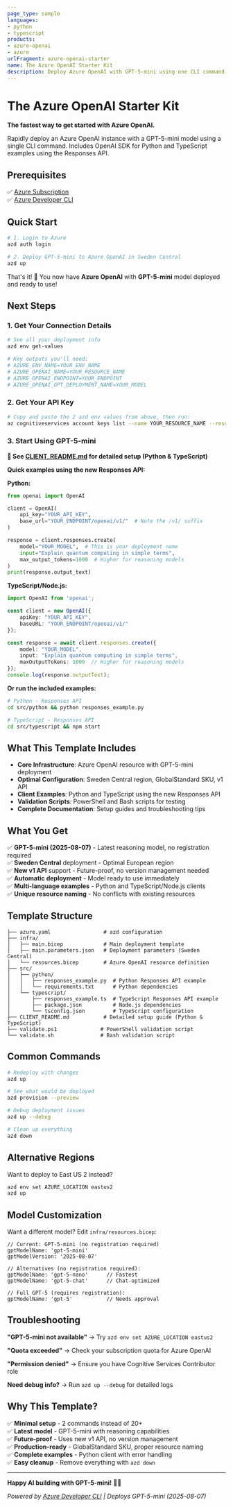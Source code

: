 ```yaml
---
page_type: sample
languages:
- python
- typescript
products:
- azure-openai
- azure
urlFragment: azure-openai-starter
name: The Azure OpenAI Starter Kit
description: Deploy Azure OpenAI with GPT-5-mini using one CLI command. Includes OpenAI SDK for Python and TypeScript examples using the Responses API.
---
```


# The Azure OpenAI Starter Kit

**The fastest way to get started with Azure OpenAI.** 

Rapidly deploy an Azure OpenAI instance with a GPT-5-mini model using a single CLI command. Includes OpenAI SDK for Python and TypeScript examples using the  Responses API. 

## Prerequisites
✅ [Azure Subscription](https://azure.microsoft.com/en-us/pricing/purchase-options/azure-account)  
✅ [Azure Developer CLI](https://learn.microsoft.com/en-us/azure/developer/azure-developer-cli/install-azd)

## Quick Start

```bash
# 1. Login to Azure
azd auth login

# 2. Deploy GPT-5-mini to Azure OpenAI in Sweden Central 
azd up
```
That's it! 🚀 You now have **Azure OpenAI** with **GPT-5-mini** model deployed and ready to use!

## Next Steps

### 1. Get Your Connection Details
```bash
# See all your deployment info
azd env get-values

# Key outputs you'll need:
# AZURE_ENV_NAME=YOUR_ENV_NAME
# AZURE_OPENAI_NAME=YOUR_RESOURCE_NAME
# AZURE_OPENAI_ENDPOINT=YOUR_ENDPOINT
# AZURE_OPENAI_GPT_DEPLOYMENT_NAME=YOUR_MODEL
```

### 2. Get Your API Key
```bash
# Copy and paste the 2 azd env values from above, then run:
az cognitiveservices account keys list --name YOUR_RESOURCE_NAME --resource-group rg-YOUR_ENV_NAME
```

### 3. Start Using GPT-5-mini

**📖 See [CLIENT_README.md](CLIENT_README.md) for detailed setup (Python & TypeScript)**

**Quick examples using the new Responses API:**

**Python:**
```python
from openai import OpenAI

client = OpenAI(
    api_key="YOUR_API_KEY", 
    base_url="YOUR_ENDPOINT/openai/v1/"  # Note the /v1/ suffix
)

response = client.responses.create(
    model="YOUR_MODEL",  # This is your deployment name
    input="Explain quantum computing in simple terms",
    max_output_tokens=1000  # Higher for reasoning models
)
print(response.output_text)
```

**TypeScript/Node.js:**
```typescript
import OpenAI from 'openai';

const client = new OpenAI({
    apiKey: "YOUR_API_KEY",
    baseURL: "YOUR_ENDPOINT/openai/v1/"
});

const response = await client.responses.create({
    model: "YOUR_MODEL",
    input: "Explain quantum computing in simple terms",
    maxOutputTokens: 1000  // Higher for reasoning models
});
console.log(response.outputText);
```

**Or run the included examples:**
```bash
# Python - Responses API
cd src/python && python responses_example.py

# TypeScript - Responses API
cd src/typescript && npm start
```

## What This Template Includes

- **Core Infrastructure**: Azure OpenAI resource with GPT-5-mini deployment
- **Optimal Configuration**: Sweden Central region, GlobalStandard SKU, v1 API
- **Client Examples**: Python and TypeScript using the new Responses API
- **Validation Scripts**: PowerShell and Bash scripts for testing
- **Complete Documentation**: Setup guides and troubleshooting tips

## What You Get

✅ **GPT-5-mini (2025-08-07)** - Latest reasoning model, no registration required  
✅ **Sweden Central** deployment - Optimal European region   
✅ **New v1 API** support - Future-proof, no version management needed  
✅ **Automatic deployment** - Model ready to use immediately  
✅ **Multi-language examples** - Python and TypeScript/Node.js clients  
✅ **Unique resource naming** - No conflicts with existing resources  


## Template Structure

```
├── azure.yaml                 # azd configuration
├── infra/
│   ├── main.bicep             # Main deployment template
│   ├── main.parameters.json   # Deployment parameters (Sweden Central)
│   └── resources.bicep        # Azure OpenAI resource definition
├── src/
│   ├── python/
│   │   ├── responses_example.py  # Python Responses API example
│   │   └── requirements.txt      # Python dependencies
│   └── typescript/
│       ├── responses_example.ts  # TypeScript Responses API example
│       ├── package.json          # Node.js dependencies
│       └── tsconfig.json         # TypeScript configuration
├── CLIENT_README.md           # Detailed setup guide (Python & TypeScript)
├── validate.ps1              # PowerShell validation script
└── validate.sh               # Bash validation script
```

## Common Commands

```bash
# Redeploy with changes
azd up

# See what would be deployed
azd provision --preview  

# Debug deployment issues
azd up --debug

# Clean up everything  
azd down
```

## Alternative Regions

Want to deploy to East US 2 instead?
```bash
azd env set AZURE_LOCATION eastus2
azd up
```

## Model Customization

Want a different model? Edit `infra/resources.bicep`:

```bicep
// Current: GPT-5-mini (no registration required)
gptModelName: 'gpt-5-mini'
gptModelVersion: '2025-08-07'

// Alternatives (no registration required):
gptModelName: 'gpt-5-nano'      // Fastest
gptModelName: 'gpt-5-chat'      // Chat-optimized

// Full GPT-5 (requires registration):
gptModelName: 'gpt-5'           // Needs approval
```

## Troubleshooting

**"GPT-5-mini not available"** → Try `azd env set AZURE_LOCATION eastus2`

**"Quota exceeded"** → Check your subscription quota for Azure OpenAI

**"Permission denied"** → Ensure you have Cognitive Services Contributor role

**Need debug info?** → Run `azd up --debug` for detailed logs

## Why This Template?

✅ **Minimal setup** - 2 commands instead of 20+  
✅ **Latest model** - GPT-5-mini with reasoning capabilities  
✅ **Future-proof** - Uses new v1 API, no version management  
✅ **Production-ready** - GlobalStandard SKU, proper resource naming  
✅ **Complete examples** - Python client with error handling  
✅ **Easy cleanup** - Remove everything with `azd down`  

---

**Happy AI building with GPT-5-mini!** 🤖✨

*Powered by [Azure Developer CLI](https://aka.ms/azd) | Deploys GPT-5-mini (2025-08-07)*

